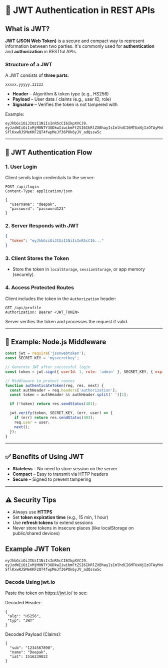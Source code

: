 
# 🔐 JWT Authentication in REST APIs

## What is JWT?

**JWT (JSON Web Token)** is a secure and compact way to represent information between two parties. It's commonly used for **authentication** and **authorization** in RESTful APIs.

### Structure of a JWT

A JWT consists of **three parts**:

```
xxxxx.yyyyy.zzzzz
```

- **Header** – Algorithm & token type (e.g., HS256)
- **Payload** – User data / claims (e.g., user ID, role)
- **Signature** – Verifies the token is not tampered with

Example:

```
eyJhbGciOiJIUzI1NiIsInR5cCI6IkpXVCJ9.
eyJzdWIiOiIxMjM0NTY3ODkwIiwibmFtZSI6IkRlZXBhayIsImlhdCI6MTUxNjIzOTAyMn0.
SflKxwRJSMeKKF2QT4fwpMeJf36POk6yJV_adQssw5c
```

---

## 🔄 JWT Authentication Flow

### 1. User Login

Client sends login credentials to the server:

```http
POST /api/login
Content-Type: application/json

{
  "username": "deepak",
  "password": "password123"
}
```

### 2. Server Responds with JWT

```json
{
  "token": "eyJhbGciOiJIUzI1NiIsInR5cCI6..."
}
```

### 3. Client Stores the Token

- Store the token in `localStorage`, `sessionStorage`, or app memory (securely).

### 4. Access Protected Routes

Client includes the token in the `Authorization` header:

```http
GET /api/profile
Authorization: Bearer <JWT_TOKEN>
```

Server verifies the token and processes the request if valid.

---

## 🔧 Example: Node.js Middleware

```js
const jwt = require('jsonwebtoken');
const SECRET_KEY = 'mysecretkey';

// Generate JWT after successful login
const token = jwt.sign({ userId: 1, role: 'admin' }, SECRET_KEY, { expiresIn: '1h' });

// Middleware to protect routes
function authenticateToken(req, res, next) {
  const authHeader = req.headers['authorization'];
  const token = authHeader && authHeader.split(' ')[1];

  if (!token) return res.sendStatus(401);

  jwt.verify(token, SECRET_KEY, (err, user) => {
    if (err) return res.sendStatus(403);
    req.user = user;
    next();
  });
}
```

---

## ✅ Benefits of Using JWT

- **Stateless** – No need to store session on the server
- **Compact** – Easy to transmit via HTTP headers
- **Secure** – Signed to prevent tampering

---

## ⚠️ Security Tips

- Always use **HTTPS**
- Set **token expiration time** (e.g., 15 min, 1 hour)
- Use **refresh tokens** to extend sessions
- Never store tokens in insecure places (like localStorage on public/shared devices)



## Example JWT Token
```
eyJhbGciOiJIUzI1NiIsInR5cCI6IkpXVCJ9.
eyJzdWIiOiIxMjM0NTY3ODkwIiwibmFtZSI6IkRlZXBhayIsImlhdCI6MTUxNjIzOTAyMn0.
SflKxwRJSMeKKF2QT4fwpMeJf36POk6yJV_adQssw5c
```

### Decode Using jwt.io

Paste the token on https://jwt.io/ to see:

 Decoded Header:
 ```
{
  "alg": "HS256",
  "typ": "JWT"
}
```

Decoded Payload (Claims):
```
{
  "sub": "1234567890",
  "name": "Deepak",
  "iat": 1516239022
}
```

